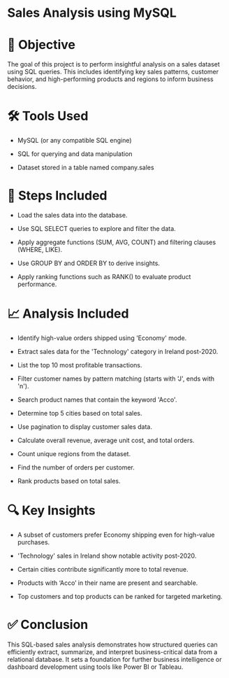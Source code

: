 # Sales Analysis using MySQL



# 🧭 Objective

The goal of this project is to perform insightful analysis on a sales dataset using SQL queries. This includes identifying key sales patterns, customer behavior, and high-performing products and regions to inform business decisions.


# 🛠️ Tools Used

   - MySQL (or any compatible SQL engine)

   - SQL for querying and data manipulation

   - Dataset stored in a table named company.sales

# 🧩 Steps Included

- Load the sales data into the database.

- Use SQL SELECT queries to explore and filter the data.

- Apply aggregate functions (SUM, AVG, COUNT) and filtering clauses (WHERE, LIKE).

- Use GROUP BY and ORDER BY to derive insights.

- Apply ranking functions such as RANK() to evaluate product performance.

# 📈 Analysis Included

- Identify high-value orders shipped using 'Economy' mode.

- Extract sales data for the 'Technology' category in Ireland post-2020.

- List the top 10 most profitable transactions.

- Filter customer names by pattern matching (starts with 'J', ends with 'n').

- Search product names that contain the keyword 'Acco'.

- Determine top 5 cities based on total sales.

- Use pagination to display customer sales data.

- Calculate overall revenue, average unit cost, and total orders.

- Count unique regions from the dataset.

- Find the number of orders per customer.

- Rank products based on total sales.

# 🔍 Key Insights

- A subset of customers prefer Economy shipping even for high-value purchases.

- 'Technology' sales in Ireland show notable activity post-2020.

- Certain cities contribute significantly more to total revenue.

- Products with ‘Acco’ in their name are present and searchable.

- Top customers and top products can be ranked for targeted marketing.

# ✅ Conclusion

This SQL-based sales analysis demonstrates how structured queries can efficiently extract, summarize, and interpret business-critical data from a relational database. It sets a foundation for further business intelligence or dashboard development using tools like Power BI or Tableau.
